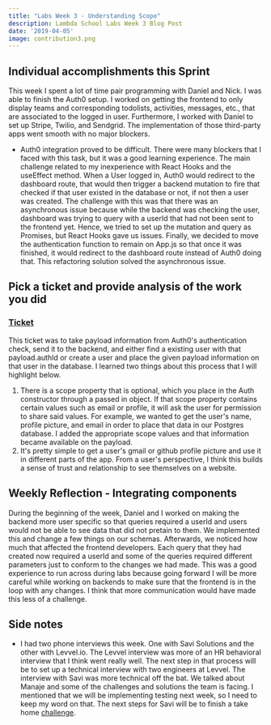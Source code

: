 ```yaml
---
title: "Labs Week 3 - Understanding Scope"
description: Lambda School Labs Week 3 Blog Post
date: '2019-04-05'
image: contribution3.png
---
```


## Individual accomplishments this Sprint
This week I spent a lot of time pair programming with Daniel and Nick. I was able to finish the Auth0 setup. I worked on getting the frontend to only display teams and corresponding todolists, activities, messages, etc., that are associated to the logged in user. Furthermore, I worked with Daniel to set up Stripe, Twilio, and Sendgrid. The implementation of those third-party apps went smooth with no major blockers.
- Auth0 integration proved to be difficult. There were many blockers that I faced with this task, but it was a good learning experience. The main challenge related to my inexperience with React Hooks and the useEffect method. When a User logged in, Auth0 would redirect to the dashboard route, that would then trigger a backend mutation to fire that checked if that user existed in the database or not, if not then a user was created. The challenge with this was that there was an asynchronous issue because while the backend was checking the user, dashboard was trying to query with a userId that had not been sent to the frontend yet. Hence, we tried to set up the mutation and query as Promises, but React Hooks gave us issues. Finally, we decided to move the authentication function to remain on App.js so that once it was finished, it would redirect to the dashboard route instead of Auth0 doing that. This refactoring solution solved the asynchronous issue. 

## Pick a ticket and provide analysis of the work you did
### [Ticket](https://trello.com/c/nGfpuu9D/106-add-name-and-pic-to-users-from-auth0-idtoken-payload)
This ticket was to take payload information from Auth0's authentication check, send it to the backend, and either find a existing user with that payload.authId or create a user and place the given payload information on that user in the database. I learned two things about this process that I will highlight below.
1) There is a scope property that is optional, which you place in the Auth constructor through a passed in object. If that scope property contains certain values such as email or profile, it will ask the user for permission to share said values. For example, we wanted to get the user's name, profile picture, and email in order to place that data in our Postgres database. I added the appropriate scope values and that information became available on the payload.
2) It's pretty simple to get a user's gmail or github profile picture and use it in different parts of the app. From a user's perspective, I think this builds a sense of trust and relationship to see themselves on a website. 

## Weekly Reflection - Integrating components
During the beginning of the week, Daniel and I worked on making the backend more user specific so that queries required a userId and users would not be able to see data that did not pretain to them. We implemented this and change a few things on our schemas. Afterwards, we noticed how much that affected the frontend developers. Each query that they had created now required a userId and some of the queries required different parameters just to conform to the changes we had made. This was a good experience to run across during labs because going forward I will be more careful while working on backends to make sure that the frontend is in the loop with any changes. I think that more communication would have made this less of a challenge.

## Side notes
- I had two phone interviews this week. One with Savi Solutions and the other with Levvel.io. The Levvel interview was more of an HR behavioral interview that I think went really well. The next step in that process will be to set up a technical interview with two engineers at Levvel. The interview with Savi was more technical off the bat. We talked about Manaje and some of the challenges and solutions the team is facing. I mentioned that we will be implementing testing next week, so I need to keep my word on that. The next steps for Savi will be to finish a take home [challenge](https://github.com/savisolutions). 
